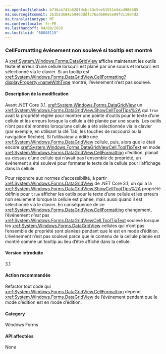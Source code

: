 ```yaml
---
ms.openlocfilehash: b736ab743a628fdcbc53c5ee51551e5dad986885
ms.sourcegitcommit: 2b3b2d684259463ddfc76ad680e5e09fdc1984d2
ms.translationtype: MT
ms.contentlocale: fr-FR
ms.lasthandoff: 04/08/2020
ms.locfileid: "80888115"
---
```

### <a name="cellformatting-event-not-raised-if-tooltip-is-shown"></a>CellFormatting événement non soulevé si tooltip est montré

A <xref:System.Windows.Forms.DataGridView> affiche maintenant les outils texte et erreur d’une cellule lorsqu’il est plané par une souris et lorsqu’il est sélectionné via le clavier. Si un tooltip est <xref:System.Windows.Forms.DataGridView.CellFormatting?displayProperty=nameWithType> montré, l’événement n’est pas soulevé.

#### <a name="change-description"></a>Description de la modification

Avant .NET Core 3.1, <xref:System.Windows.Forms.DataGridView> un <xref:System.Windows.Forms.DataGridView.ShowCellToolTips%2A> qui `true` avait la propriété réglée pour montrer une pointe d’outils pour le texte d’une cellule et les erreurs lorsque la cellule a été planée par une souris. Les outils n’ont pas été montrés lorsqu’une cellule a été sélectionnée via le clavier (par exemple, en utilisant la clé Tab, les touches de raccourci ou la navigation fléchée). Si l’utilisateur a édité une <xref:System.Windows.Forms.DataGridView> cellule, puis, alors que le était encore <xref:System.Windows.Forms.DataGridViewCell.ToolTipText> en mode <xref:System.Windows.Forms.DataGridView.CellFormatting> d’édition, planait au-dessus d’une cellule qui n’avait pas l’ensemble de propriété, un événement a été soulevé pour formater le texte de la cellule pour l’affichage dans la cellule.

Pour répondre aux normes d’accessibilité, à partir <xref:System.Windows.Forms.DataGridView> de .NET Core 3.1, un qui a la <xref:System.Windows.Forms.DataGridView.ShowCellToolTips%2A> propriété définie pour `true` afficher les outils pour le texte d’une cellule et les erreurs non seulement lorsque la cellule est planée, mais aussi quand il est sélectionné via le clavier. En conséquence de ce <xref:System.Windows.Forms.DataGridView.CellFormatting> changement, l’événement *n’est* pas <xref:System.Windows.Forms.DataGridViewCell.ToolTipText> soulevé lorsque les <xref:System.Windows.Forms.DataGridView> cellules qui n’ont pas l’ensemble de propriété sont planées pendant que le est en mode d’édition. L’événement n’est pas soulevé parce que le contenu de la cellule planée est montré comme un tooltip au lieu d’être affiché dans la cellule.

#### <a name="version-introduced"></a>Version introduite

3.1

#### <a name="recommended-action"></a>Action recommandée

Refactor tout code qui <xref:System.Windows.Forms.DataGridView.CellFormatting> dépend <xref:System.Windows.Forms.DataGridView> de l’événement pendant que le mode d’édition est en mode d’édition.

#### <a name="category"></a>Category

Windows Forms

#### <a name="affected-apis"></a>API affectées

None

<!-- 

### Affected APIs

Not detectable via API analysis.

-->

